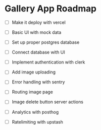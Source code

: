 # Gallery App Roadmap

 - [ ] Make it deploy with vercel
 - [ ] Basic UI with mock data
 - [ ] Set up proper postgres database
 - [ ] Connect database with UI
 - [ ] Implement authentication with clerk
 - [ ] Add image uploading
 - [ ] Error handling with sentry
 - [ ] Routing image page
 - [ ] Image delete button server actions
 - [ ] Analytics with posthog
 - [ ] Ratelimiting with upstash

